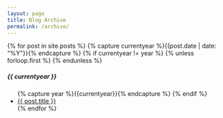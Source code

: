 ```yaml
---
layout: page
title: Blog Archive
permalink: /archive/
---
```


<div>
  {% for post in site.posts %}
    {% capture currentyear %}{{post.date | date: "%Y"}}{% endcapture %}
    {% if currentyear != year %}
      {% unless forloop.first %}
      </ul>
      {% endunless %}
      <h5>{{ currentyear }}</h5>
      <ul>
      {% capture year %}{{currentyear}}{% endcapture %}
    {% endif %}
    <li><a href="{{ post.url | prepend: site.baseurl }}">{{ post.title }}</a></li>
{% endfor %}
</div>
